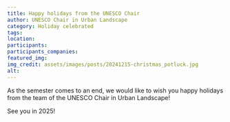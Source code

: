 ```yaml
---
title: Happy holidays from the UNESCO Chair
author: UNESCO Chair in Urban Landscape
category: Holiday celebrated
tags:
location: 
participants: 
participants_companies: 
featured_img: 
img_credit: assets/images/posts/20241215-christmas_potluck.jpg
alt:
---
```

As the semester comes to an end, we would like to wish you happy holidays from the team of the UNESCO Chair in Urban Landscape!

See you in 2025!
